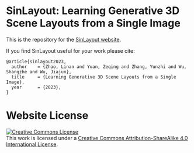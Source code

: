 # SinLayout: Learning Generative 3D Scene Layouts from a Single Image

This is the repository for the [SinLayout website](https://sinlayout.github.io).

If you find SinLayout useful for your work please cite:
```
@article{sinlayout2023,
  author    = {Zhao, Linan and Yuan, Zeqing and Zhang, Yunzhi and Wu, Shangzhe and Wu, Jiajun},
  title     = {Learning Generative 3D Scene Layouts from a Single Image},
  year      = {2023},
}
```

# Website License
<a rel="license" href="http://creativecommons.org/licenses/by-sa/4.0/"><img alt="Creative Commons License" style="border-width:0" src="https://i.creativecommons.org/l/by-sa/4.0/88x31.png" /></a><br />This work is licensed under a <a rel="license" href="http://creativecommons.org/licenses/by-sa/4.0/">Creative Commons Attribution-ShareAlike 4.0 International License</a>.
